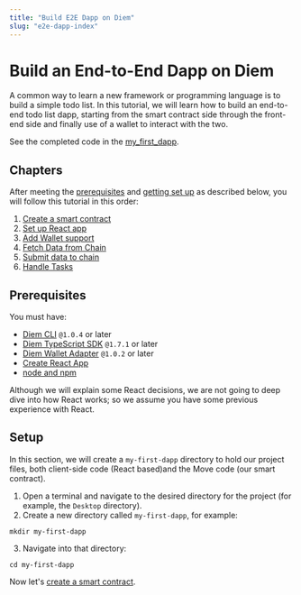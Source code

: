 ```yaml
---
title: "Build E2E Dapp on Diem"
slug: "e2e-dapp-index"
---
```


# Build an End-to-End Dapp on Diem

A common way to learn a new framework or programming language is to build a simple todo list. In this tutorial, we will learn how to build an end-to-end todo list dapp, starting from the smart contract side through the front-end side and finally use of a wallet to interact with the two.

See the completed code in the [my_first_dapp](https://github.com/aptos-labs/diem-core/tree/main/diem-move/move-examples/my_first_dapp).

## Chapters

After meeting the [prerequisites](#prerequisites) and [getting set up](#setup) as described below, you will follow this tutorial in this order:

1. [Create a smart contract](./1-create-smart-contract.md)
2. [Set up React app](./2-set-up-react-app.md)
3. [Add Wallet support](3-add-wallet-support.md)
4. [Fetch Data from Chain](4-fetch-data-from-chain.md)
5. [Submit data to chain](./5-submit-data-to-chain.md)
6. [Handle Tasks](./6-handle-tasks.md)

## Prerequisites

You must have:

* [Diem CLI](../../tools/install-cli/index.md) `@1.0.4` or later
* [Diem TypeScript SDK](../../sdks/ts-sdk/index.md) `@1.7.1` or later
* [Diem Wallet Adapter](../../integration/wallet-adapter-concept.md) `@1.0.2` or later
* [Create React App](https://create-react-app.dev/)
* [node and npm](https://nodejs.org/en/)

Although we will explain some React decisions, we are not going to deep dive into how React works; so we assume you have some previous experience with React.

## Setup

In this section, we will create a `my-first-dapp` directory to hold our project files, both client-side code (React based)and the Move code (our smart contract).

1. Open a terminal and navigate to the desired directory for the project (for example, the `Desktop` directory).
2. Create a new directory called `my-first-dapp`, for example:
  ```shell
  mkdir my-first-dapp
  ```
3. Navigate into that directory:
  ```shell
  cd my-first-dapp
  ```

  Now let's [create a smart contract](./1-create-smart-contract.md).
